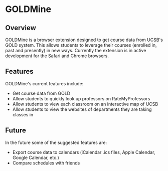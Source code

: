 GOLDMine
========

Overview
--------

GOLDMine is a browser extension designed to get course data from UCSB's GOLD system. This allows students to leverage their courses (enrolled in, past and presently) in new ways. Currently the extension is in active development for the Safari and Chrome browsers.

Features
--------

GOLDMine's current features include:
- Get course data from GOLD
- Allow students to quickly look up professors on RateMyProfessors
- Allow students to view each classroom on an interactive map of UCSB
- Allow students to view the websites of departments they are taking classes in

Future
------

In the future some of the suggested features are:
- Export course data to calendars (iCalendar .ics files, Apple Calendar, Google Calendar, etc.)
- Compare schedules with friends